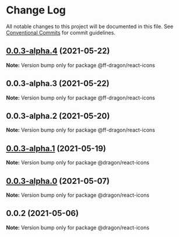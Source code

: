 # Change Log

All notable changes to this project will be documented in this file.
See [Conventional Commits](https://conventionalcommits.org) for commit guidelines.

## [0.0.3-alpha.4](https://github.com/aliceyi/Dragon-React-Box/compare/@ff-dragon/react-icons@0.0.3-alpha.3...@ff-dragon/react-icons@0.0.3-alpha.4) (2021-05-22)

**Note:** Version bump only for package @ff-dragon/react-icons





## 0.0.3-alpha.3 (2021-05-22)

**Note:** Version bump only for package @ff-dragon/react-icons





## 0.0.3-alpha.2 (2021-05-20)

**Note:** Version bump only for package @ff-dragon/react-icons





## [0.0.3-alpha.1](https://gitlab.fftech.info/dragon/consumer-web/dragon-react-box/compare/@dragon/react-icons@0.0.2...@dragon/react-icons@0.0.3-alpha.1) (2021-05-19)

**Note:** Version bump only for package @dragon/react-icons





## [0.0.3-alpha.0](https://gitlab.fftech.info/dragon/consumer-web/dragon-react-box/compare/@dragon/react-icons@0.0.2...@dragon/react-icons@0.0.3-alpha.0) (2021-05-07)

**Note:** Version bump only for package @dragon/react-icons





## 0.0.2 (2021-05-06)

**Note:** Version bump only for package @dragon/react-icons
